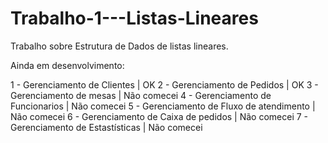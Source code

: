 # Trabalho-1---Listas-Lineares
Trabalho sobre Estrutura de Dados de listas lineares.

Ainda em desenvolvimento:

1 - Gerenciamento de Clientes | OK 
2 - Gerenciamento de Pedidos | OK
3 - Gerenciamento de mesas | Não comecei
4 - Gerenciamento de Funcionarios | Não comecei
5 - Gerenciamento de Fluxo de atendimento | Não comecei
6 - Gerenciamento de Caixa de pedidos | Não comecei
7 - Gerenciamento de Estastísticas | Não comecei
